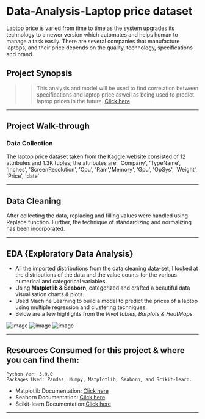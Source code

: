 # Data-Analysis-Laptop price dataset


Laptop price is varied from time to time as the system upgrades its technology to a newer version which automates and helps human to manage a task easily. There are several companies that manufacture laptops, and their price depends on the quality, technology, specifications and brand.

## Project Synopsis

>> This analysis and model will be used to find correlation between specifications and laptop price aswell as being used to predict laptop prices in the future. [Click here](https://www.kaggle.com/).

-------------------------------
## Project Walk-through

### Data Collection

The laptop price dataset taken from the Kaggle website consisted of 12 attributes and 1.3K tuples, the attributes are: 'Company', 'TypeName', 'Inches', 'ScreenResolution', 'Cpu', 'Ram','Memory', 'Gpu', 'OpSys', 'Weight', 'Price', 'date'



------------------------------


## Data Cleaning

After collecting the data, replacing and filling values were handled using Replace function. Further, the technique of standardizing and normalizing has been incorporated. 

-------------------------------
## EDA {Exploratory Data Analysis}

* All the imported distributions from the data cleaning data-set, I looked at the distributions of the data and the value counts for the various numerical and categorical variables.
* Using **Matplotlib & Seaborn**, categorized and crafted a beautiful data visualisation charts & plots.
* Used Machine Learning to build a model to predict the prices of a laptop using multiple regression and clustering techniques. 
* Below are a few highlights from the *Pivot tables, Barplots & HeatMaps*.

![image](https://user-images.githubusercontent.com/98012611/160441316-0ad9759c-81ea-4029-8b7a-9ca07976fc78.png)
![image](https://user-images.githubusercontent.com/98012611/160441353-83ee3439-4407-4efb-8a33-77a4fe1cbc2c.png)
![image](https://user-images.githubusercontent.com/98012611/160441404-d1f258f9-44c3-4753-8264-29001b8414bf.png)



-----------------


## Resources Consumed for this project & where you can find them:

    Python Ver: 3.9.0
    Packages Used: Pandas, Numpy, Matplotlib, Seaborn, and Scikit-learn.

* Matplotlib Documentation: [Click here](https://matplotlib.org/3.1.1/api/_as_gen/matplotlib.pyplot.boxplot.html?highlight=boxplot#matplotlib.pyplot.boxplot)
* Seaborn Documentation: [Click here](http://seaborn.pydata.org/examples/many_pairwise_correlations.html)
* Scikit-learn Documentation:[Click here](https://scikit-learn.org/stable/tutorial/index.html)


-----------------------------

